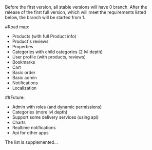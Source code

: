 Before the first version, all stable versions will have 0 branch. After the release of the first full version, which will meet the requirements listed below, the branch will be started from 1.

#Road map:

- Products (with full Product info)
- Product`s reviews
- Properties
- Categories  with child categories (2 lvl depth)
- User profile (with products, reviews)
- Bookmarks
- Cart
- Basic order
- Basic admin
- Notifications
- Localization

##Future:
- Admin with roles (and dynamic permissions)
- Categories (more lvl depth)
- Support some delivery services (using api)
- Charts
- Realtime notifications
- Api for other apps

The list is supplemented...